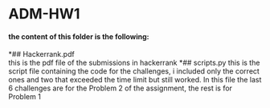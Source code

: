 # ADM-HW1

#### the content of this folder is the following:

*## Hackerrank.pdf  
    this is the pdf file of the submissions in hackerrank
*## scripts.py
    this is the script file containing the code for the challenges, i included only the correct ones and two that 
    exceeded the time limit but still worked.
    In this file the last 6 challenges are for the Problem 2 of the assignment, the rest is for Problem 1
